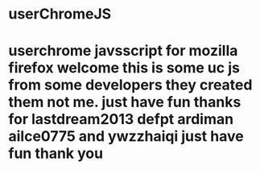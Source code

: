 userChromeJS
==========

userchrome javsscript for mozilla firefox
welcome
this is some uc js from some developers they created them not me.
just have fun
thanks for lastdream2013 defpt ardiman ailce0775 and ywzzhaiqi
just have fun 
thank you 
=====================
